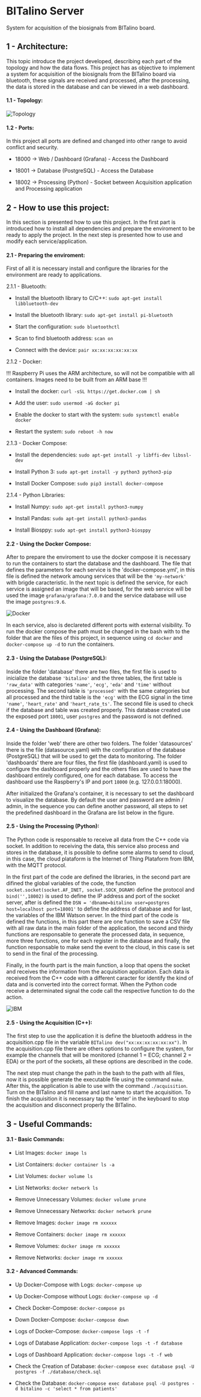 # BITalino Server
System for acquisition of the biosignals from BITalino board.

## 1 - Architecture:
This topic introduce the project developed, describing each part of the topology and how the data flows. This project has as objective to implement a system for acquisition of the biosignals from the BITalino board via bluetooth, these signals are received and processed, after the processing, the data is stored in the database and can be viewed in a web dashboard.

#### 1.1 - Topology:

![Topology](https://github.com/wrfrohlich/BITalino-Raspberry/blob/master/figures/topology.png)

#### 1.2 - Ports:
In this project all ports are defined and changed into other range to avoid conflict and security.

* 18000 -> Web / Dashboard (Grafana) - Access the Dashboard

* 18001 -> Database (PostgreSQL) - Access the Database

* 18002 -> Processing (Python) - Socket between Acquisition application and Processing application

## 2 - How to use this project:
In this section is presented how to use this project. In the first part is introduced how to install all dependencies and prepare the enviroment to be ready to apply the project. In the next step is presented how to use and modify each service/application.

#### 2.1 - Preparing the enviroment:
First of all it is necessary install and configure the libraries for the environment are ready to applications.

2.1.1 - Bluetooth:

* Install the bluetooth library to C/C++: `sudo apt-get install libbluetooth-dev`

* Install the bluetooth library: `sudo apt-get install pi-bluetooth`

* Start the configuration: `sudo bluetoothctl`

* Scan to find bluetooth address: `scan on`

* Connect with the device: `pair xx:xx:xx:xx:xx:xx`

2.1.2 - Docker:

!!! Raspberry Pi uses the ARM architecture, so will not be compatible with all containers. Images need to be built from an ARM base !!!

* Install the docker: `curl -sSL https://get.docker.com | sh`

* Add the user: `sudo usermod -aG docker pi`

* Enable the docker to start with the system: `sudo systemctl enable docker`

* Restart the system: `sudo reboot -h now`

2.1.3 - Docker Compose:

* Install the dependencies: `sudo apt-get install -y libffi-dev libssl-dev`

* Install Python 3: `sudo apt-get install -y python3 python3-pip`

* Install Docker Compose: `sudo pip3 install docker-compose`

2.1.4 - Python Libraries:

* Install Numpy: `sudo apt-get install python3-numpy`

* Install Pandas: `sudo apt-get install python3-pandas`

* Install Biosppy: `sudo apt-get install python3-biosppy`

#### 2.2 - Using the Docker Compose:

After to prepare the enviroment to use the docker compose it is necessary to run the containers to start the database and the dashboard. The file that defines the parameters for each service is the 'docker-compose.yml', in this file is defined the network amoung services that will be the `'my-network'` with brigde caracteristic. In the next topic is defined the service, for each service is assigned an image that will be based, for the web service will be used the image `grafana/grafana:7.0.0` and the service database will use the image `postgres:9.6`.

![Docker](https://github.com/wrfrohlich/BITalino-Raspberry/blob/master/figures/docker.png)

In each service, also is declareted different ports with external visibility. To run the docker compose the path must be changed in the bash with to the folder that are the files of this project, in sequence using `cd docker` and `docker-compose up -d` to run the containers.

#### 2.3 - Using the Database (__PostgreSQL__):

Inside the folder 'database' there are two files, the first file is used to inicialize the database `'bitalino'` and the three tables, the first table is `'raw_data'` with categories `'name'`, `'ecg'`, `'eda'` and `'time'` without processing. The second table is `'processed'` with the same categories but all processed and the third table is the `'ecg'` with the ECG signal in the time `'name'`, `'heart_rate'` and `'heart_rate_ts'`. The second file is used to check if the database and table was created properly. This database created use the exposed port `18001`, user `postgres` and the password is not defined.

#### 2.4 - Using the Dashboard (__Grafana__):

Inside the folder 'web' there are other two folders. The folder 'datasources' there is the file (datasource.yaml) with the configuration of the database (PostgreSQL) that will be used to get the data to monitoring. The folder 'dashboards' there are four files, the first file (dashboard.yaml) is used to configure the dashboard properly and the others files are used to have the dashboard entirely configured, one for each database. To access the dashboard use the Raspberry's IP and port `18000` (e.g. 127.0.0.1:18000).

After initialized the Grafana's container, it is necessary to set the dashboard to visualize the database. By default the user and password are admin / admin, in the sequence you can define another password, all steps to set the predefined dashboard in the Grafana are list below in the figure.

#### 2.5 - Using the Processing (__Python__):

The Python code is responsable to receive all data from the C++ code via socket. In addition to receiving the data, this service also process and stores in the database, it is possible to define some alarms to send to cloud, in this case, the cloud plataform is the Internet of Thing Plataform from IBM, with the MQTT protocol.

In the first part of the code are defined the libraries, in the second part are difined the global variables of the code, the function `socket.socket(socket.AF_INET, socket.SOCK_DGRAM)` define the protocol and `bind('',18002)` is used to define the IP address and port of the socket server, after is defined the `DSN = 'dbname=bitalino user=postgres host=localhost port=18001'` to define the address of database and for last, the variables of the IBM Watson server. In the third part of the code is defined the functions, in this part there are one function to save a CSV file with all raw data in the main folder of the application, the second and thirdy functions are responsable to generate the processed data, in sequence, more three functions, one for each register in the database and finally, the function responsable to make send the event to the cloud, in this case is set to send in the final of the processing.

Finally, in the fourth part is the main function, a loop that opens the socket and receives the information from the acquisition application. Each data is received from the C++ code with a different caracter for identify the kind of data and is converted into the correct format. When the Python code receive a determinated signal the code call the respective function to do the action.

![IBM](https://github.com/wrfrohlich/BITalino-Raspberry/blob/master/figures/ibm.png)

#### 2.5 - Using the Acquisition (__C++__):

The first step to use the application it is define the bluetooth address in the acquisition.cpp file in the variable `BITalino dev("xx:xx:xx:xx:xx:xx")`. In the acquisition.cpp file there are others options to configure the system, for example the channels that will be monitored (channel 1 = ECG; channel 2 = EDA) or the port of the sockets, all these options are described in the code.

The next step must change the path in the bash to the path with all files, now it is possible generate the executable file using the command `make`. After this, the application is able to use with the command `./acquisition`. Turn on the BITalino and fill name and last name to start the acquisition. To finish the acquisition it is necessary tap the 'enter' in the keyboard to stop the acquisition and disconnect properly the BITalino.

## 3 - Useful Commands:

#### 3.1 - Basic Commands:
* List Images: `docker image ls`

* List Containers: `docker container ls -a`

* List Volumes: `docker volume ls`

* List Networks: `docker network ls`

* Remove Unnecessary Volumes: `docker volume prune`

* Remove Unnecessary Networks: `docker network prune`

* Remove Images: `docker image rm xxxxxx`

* Remove Containers: `docker image rm xxxxxx`

* Remove Volumes: `docker image rm xxxxxx`

* Remove Networks: `docker image rm xxxxxx`

#### 3.2 - Advanced Commands:
* Up Docker-Compose with Logs: `docker-compose up`

* Up Docker-Compose without Logs: `docker-compose up -d`

* Check Docker-Compose: `docker-compose ps`

* Down Docker-Compose: `docker-compose down`

* Logs of Docker-Compose: `docker-compose logs -t -f`

* Logs of Database Application: `docker-compose logs -t -f database`

* Logs of Dashboard Application: `docker-compose logs -t -f web`

* Check the Creation of Database: `docker-compose exec database psql -U postgres -f ./database/check.sql`

* Check the Database: `docker-compose exec database psql -U postgres -d bitalino -c 'select * from patients'`
